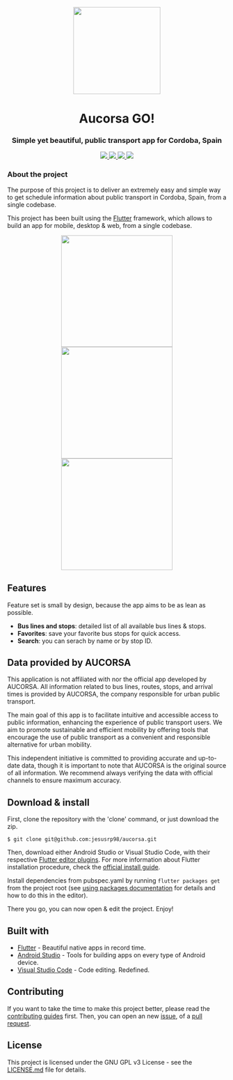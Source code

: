 <p align="center">
  <img src="https://raw.githubusercontent.com/jesusrp98/aucorsa/master/icons/icon_app.png" width="200">
</p>
<h1 align="center">Aucorsa GO!</h1>
<h3 align="center">Simple yet beautiful, public transport app for Cordoba, Spain</h3>

<p align="center">
  <a href="https://www.gnu.org/licenses/gpl-3.0.en.html">
    <img src="https://img.shields.dev/github/license/jesusrp98/aucorsa.svg?style=for-the-badge">
  </a>
  <a href="https://github.com/jesusrp98/aucorsa/stargazers">
    <img src="https://img.shields.dev/github/stars/jesusrp98/aucorsa.svg?style=for-the-badge">
  </a>
  <a href="https://play.google.com/store/apps/details?id=com.chechu.aucorsa">
    <img src="https://img.shields.dev/badge/Google-PlayStore-green.svg?style=for-the-badge">
  </a>
    <a href="https://play.google.com/store/apps/details?id=com.chechu.aucorsa">
    <img src="https://img.shields.dev/badge/APPLE-APP STORE-blue.svg?style=for-the-badge">
  </a>
</p>

### About the project

The purpose of this project is to deliver an extremely easy and simple way to get schedule information about public transport in Cordoba, Spain, from a single codebase.

This project has been built using the [Flutter](https://flutter.dev/) framework, which allows to build an app for mobile, desktop & web, from a single codebase.

<p align="center">
  <img src="https://raw.githubusercontent.com/jesusrp98/aucorsa/master/screenshots/0.png" width="256" hspace="4">
  <img src="https://raw.githubusercontent.com/jesusrp98/aucorsa/master/screenshots/1.png" width="256" hspace="4">
  <img src="https://raw.githubusercontent.com/jesusrp98/aucorsa/master/screenshots/2.png" width="256" hspace="4">
</p>

## Features

Feature set is small by design, because the app aims to be as lean as possible.

- **Bus lines and stops**: detailed list of all available bus lines & stops.
- **Favorites**: save your favorite bus stops for quick access.
- **Search**: you can serach by name or by stop ID.

## Data provided by AUCORSA

This application is not affiliated with nor the official app developed by AUCORSA. All information related to bus lines, routes, stops, and arrival times is provided by AUCORSA, the company responsible for urban public transport.

The main goal of this app is to facilitate intuitive and accessible access to public information, enhancing the experience of public transport users. We aim to promote sustainable and efficient mobility by offering tools that encourage the use of public transport as a convenient and responsible alternative for urban mobility.

This independent initiative is committed to providing accurate and up-to-date data, though it is important to note that AUCORSA is the original source of all information. We recommend always verifying the data with official channels to ensure maximum accuracy.

## Download & install

First, clone the repository with the 'clone' command, or just download the zip.

```
$ git clone git@github.com:jesusrp98/aucorsa.git
```

Then, download either Android Studio or Visual Studio Code, with their respective [Flutter editor plugins](https://flutter.dev/get-started/editor/). For more information about Flutter installation procedure, check the [official install guide](https://flutter.dev/get-started/install/).

Install dependencies from pubspec.yaml by running `flutter packages get` from the project root (see [using packages documentation](https://flutter.dev/using-packages/#adding-a-package-dependency-to-an-app) for details and how to do this in the editor).

There you go, you can now open & edit the project. Enjoy!

## Built with

- [Flutter](https://flutter.dev/) - Beautiful native apps in record time.
- [Android Studio](https://developer.android.com/studio/index.html/) - Tools for building apps on every type of Android device.
- [Visual Studio Code](https://code.visualstudio.com/) - Code editing. Redefined.

## Contributing

If you want to take the time to make this project better, please read the [contributing guides](https://github.com/jesusrp98/aucorsa/blob/master/CONTRIBUTING.md) first. Then, you can open an new [issue](https://github.com/jesusrp98/aucorsa/issues/new/choose), of a [pull request](https://github.com/jesusrp98/aucorsa/compare).

## License

This project is licensed under the GNU GPL v3 License - see the [LICENSE.md](LICENSE.md) file for details.
